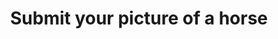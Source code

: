 ---
title: Submit your picture of a horse
name: submit
description: Literally just submit your picture of a horse
layout: layouts/submit.njk
---